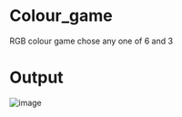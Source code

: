 # Colour_game
RGB colour game chose any one of 6 and 3 
# Output
![image](https://user-images.githubusercontent.com/79936181/199335816-4ae861bb-cd67-43a1-a6e8-4e966865f0e5.png)
